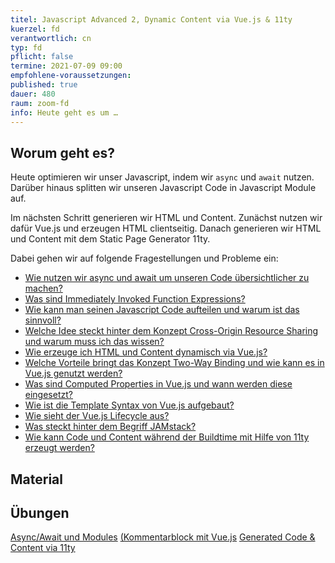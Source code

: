 ```yaml
---
titel: Javascript Advanced 2, Dynamic Content via Vue.js & 11ty
kuerzel: fd
verantwortlich: cn
typ: fd
pflicht: false
termine: 2021-07-09 09:00
empfohlene-voraussetzungen: 
published: true
dauer: 480
raum: zoom-fd
info: Heute geht es um …
---
```


## Worum geht es?

Heute optimieren wir unser Javascript, indem wir `async` und `await` nutzen. Darüber hinaus splitten wir unseren Javascript Code in Javascript Module auf. 

Im nächsten Schritt generieren wir HTML und Content. Zunächst nutzen wir dafür Vue.js und erzeugen HTML clientseitig. Danach generieren wir HTML und Content mit dem Static Page Generator 11ty. 

Dabei gehen wir auf folgende Fragestellungen und Probleme ein:

- [Wie nutzen wir async und await um unseren Code übersichtlicher zu machen?](https://developer.mozilla.org/en-US/docs/Learn/JavaScript/Asynchronous/Async_await)
- [Was sind Immediately Invoked Function Expressions?](https://www.mediaevent.de/javascript/self-executing-functions.html)
- [Wie kann man seinen Javascript Code aufteilen und warum ist das sinnvoll?](https://developer.mozilla.org/en-US/docs/Web/JavaScript/Guide/Modules)
- [Welche Idee steckt hinter dem Konzept Cross-Origin Resource Sharing und warum muss ich das wissen?](https://developer.mozilla.org/de/docs/Web/HTTP/CORS)
- [Wie erzeuge ich HTML und Content dynamisch via Vue.js?](https://vuejs.org/v2/guide/)
- [Welche Vorteile bringt das Konzept Two-Way Binding und wie kann es in Vue.js genutzt werden?](https://www.digitalocean.com/community/tutorials/vuejs-v-model-two-way-binding)
- [Was sind Computed Properties in Vue.js und wann werden diese eingesetzt?](https://vuejs.org/v2/guide/computed.html)
- [Wie ist die Template Syntax von Vue.js aufgebaut?](https://vuejs.org/v2/guide/syntax.html)
- [Wie sieht der Vue.js Lifecycle aus?](https://vuejs.org/v2/guide/instance.html#Lifecycle-Diagram)
- [Was steckt hinter dem Begriff JAMstack?](https://jamstack.org/)
- [Wie kann Code und Content während der Buildtime mit Hilfe von 11ty erzeugt werden?](https://www.11ty.dev/)

## Material


## Übungen

[Async/Await und Modules](/mi-bachelor-webdevelopment/assignments/js-async-await-modules/)
[(Kommentarblock mit Vue.js](js-vue-js-kommentarblock)
[Generated Code & Content via 11ty](/mi-bachelor-webdevelopment/assignments/generated-content/)
